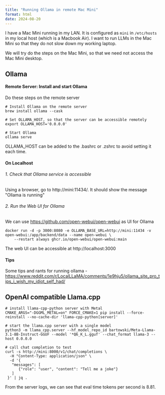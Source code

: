 ```yaml
---
title: "Running Ollama in remote Mac Mini"
format: html
date: 2024-08-20
---
```


I have a Mac Mini running in my LAN. It is configured as `mini` in `/etc/hosts` in my local host (which is a Macbook Air). 
I want to run LLMs in the Mac Mini so that they do not slow down my working laptop. 

We will try do the steps on the Mac Mini, so that we need not access the Mac Mini desktop. 

## Ollama
#### Remote Server: Install and start Ollama
Do these steps on the remote server
```shell
# Install Ollama on the remote server
brew install ollama --cask

# Set OLLAMA_HOST, so that the server can be accessible remotely 
export OLLAMA_HOST='0.0.0.0'

# Start Ollama
ollama serve
```
OLLAMA_HOST can be added to the .bashrc or .zshrc to avoid setting it each time. 

#### On Localhost

###### 1. Check that Ollama service is accessible 
Using a browser, go to http://mini:11434/. It should show the message "Ollama is running"

###### 2. Run the Web UI for Ollama
We can use https://github.com/open-webui/open-webui as UI for Ollama
```shell
docker run -d -p 3000:8080 -e OLLAMA_BASE_URL=http://mini:11434 -v open-webui:/app/backend/data --name open-webui \
    --restart always ghcr.io/open-webui/open-webui:main
```
The web UI can be accessible at http://localhost:3000

#### Tips
Some tips and rants for running ollama - https://www.reddit.com/r/LocalLLaMA/comments/1e9hju5/ollama_site_pro_tips_i_wish_my_idiot_self_had/

## OpenAI compatible Llama.cpp 

```shell
# install llama-cpp-python server with Metal 
CMAKE_ARGS="-DGGML_METAL=on" FORCE_CMAKE=1 pip install --force-reinstall --no-cache-dir 'llama-cpp-python[server]'

# start the llama.cpp server with a single model
python3 -m llama_cpp.server --hf_model_repo_id bartowski/Meta-Llama-3.1-8B-Instruct-GGUF --model '*Q6_K_L.gguf' --chat_format llama-3 --host 0.0.0.0

# call chat completion to test
curl -s http://mini:8000/v1/chat/completions \
  -H "Content-Type: application/json" \
  -d '{
   "messages": [
      {"role": "user", "content": "Tell me a joke"}
   ]
 }' | jq .
```
From the server logs, we can see that eval time tokens per second is 8.81.


